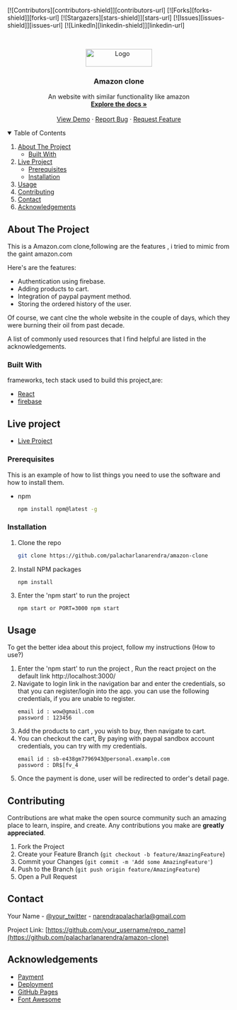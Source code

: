 
[![Contributors][contributors-shield]][contributors-url]
[![Forks][forks-shield]][forks-url]
[![Stargazers][stars-shield]][stars-url]
[![Issues][issues-shield]][issues-url]
[![LinkedIn][linkedin-shield]][linkedin-url]



<!-- PROJECT LOGO -->
<br />
<p align="center">
  <a href="https://github.com/othneildrew/Best-README-Template">
    <img src="/images/amazon_logo_dark.png" alt="Logo" width="150" height="40">
  </a>

  <h3 align="center">Amazon clone</h3>

  <p align="center">
    An website with similar functionality like amazon
    <br />
    <a href="https://github.com/palacharlanarendra"><strong>Explore the docs »</strong></a>
    <br />
    <br />
    <a href="https://github.com/palacharlanarendra">View Demo</a>
    ·
    <a href="https://github.com/palacharlanarendra">Report Bug</a>
    ·
    <a href="https://github.com/palacharlanarendra">Request Feature</a>
  </p>
</p>



<!-- TABLE OF CONTENTS -->
<details open="open">
  <summary>Table of Contents</summary>
  <ol>
    <li>
      <a href="#about-the-project">About The Project</a>
      <ul>
        <li><a href="#built-with">Built With</a></li>
      </ul>
    </li>
    <li>
      <a href="#live-project">Live Project</a>
      <ul>
        <li><a href="#prerequisites">Prerequisites</a></li>
        <li><a href="#installation">Installation</a></li>
      </ul>
    </li>
    <li><a href="#usage">Usage</a></li>
    <li><a href="#contributing">Contributing</a></li>
    <li><a href="#contact">Contact</a></li>
    <li><a href="#acknowledgements">Acknowledgements</a></li>
  </ol>
</details>



<!-- ABOUT THE PROJECT -->
## About The Project



This is a Amazon.com clone,following are the features , i tried to mimic from the gaint amazon.com 

Here's are the features:
* Authentication using firebase.
* Adding products to cart.
* Integration of paypal payment method.
* Storing the ordered history of the user.

Of course, we cant clne the whole website in the couple of days, which they were burning their oil from past decade.

A list of commonly used resources that I find helpful are listed in the acknowledgements.

### Built With

frameworks, tech stack used to build this project,are:
* [React](https://reactjs.org/)
* [firebase](https://firebase.google.com/)



<!-- GETTING STARTED -->
## Live project

* [Live Project](https://clone-20772.web.app/)



### Prerequisites

This is an example of how to list things you need to use the software and how to install them.
* npm
  ```sh
  npm install npm@latest -g
  ```

### Installation


1. Clone the repo
   ```sh
   git clone https://github.com/palacharlanarendra/amazon-clone
   ```
2. Install NPM packages
   ```sh
   npm install
   ```
3. Enter the 'npm start' to run the project 
   ```JS
   npm start or PORT=3000 npm start
   ```

<!-- USAGE EXAMPLES -->
## Usage

To get the better idea about this project, follow my instructions (How to use?)

1. Enter the 'npm start' to run the project , Run the react project on the default link http://localhost:3000/
2. Navigate to login link in the navigation bar and enter the credentials, so that you can register/login into the app.
    you can use the following credentials, if you are unable to register.
     ```JS
   email id : wow@gmail.com
   password : 123456
   ```
3. Add the products to cart , you wish to buy, then navigate to cart.  
4. You can checkout the cart, By paying with paypal sandbox account credentials, you can try with my credentials.
    ```JS
   email id : sb-e438gm7796943@personal.example.com
   password : DR$[fv_4
   ```
5. Once the payment is done, user will be redirected to order's detail page.



<!-- CONTRIBUTING -->
## Contributing

Contributions are what make the open source community such an amazing place to learn, inspire, and create. Any contributions you make are **greatly appreciated**.

1. Fork the Project
2. Create your Feature Branch (`git checkout -b feature/AmazingFeature`)
3. Commit your Changes (`git commit -m 'Add some AmazingFeature'`)
4. Push to the Branch (`git push origin feature/AmazingFeature`)
5. Open a Pull Request



<!-- CONTACT -->
## Contact

Your Name - [@your_twitter](https://twitter.com/narendrapalach1) - narendrapalacharla@gmail.com

Project Link: [https://github.com/your_username/repo_name](https://github.com/palacharlanarendra/amazon-clone)



<!-- ACKNOWLEDGEMENTS -->
## Acknowledgements
* [Payment](https://developer.paypal.com)
* [Deployment](https://firebase.google.com)
* [GitHub Pages](https://pages.github.com)
* [Font Awesome](https://fontawesome.com)

